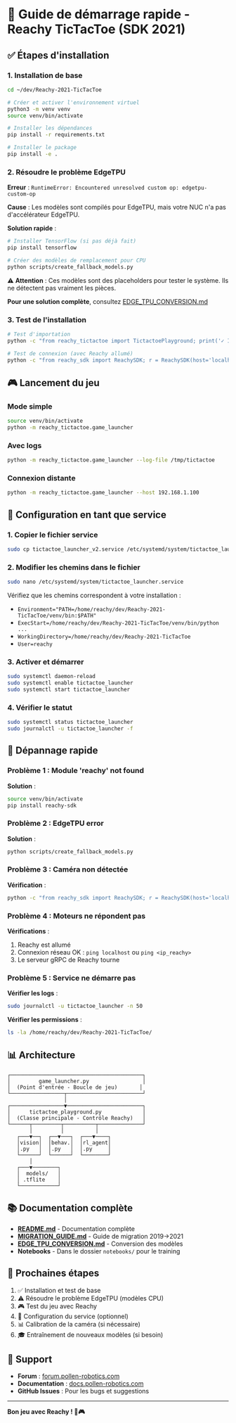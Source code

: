 # 🚀 Guide de démarrage rapide - Reachy TicTacToe (SDK 2021)

## ✅ Étapes d'installation

### 1. Installation de base

```bash
cd ~/dev/Reachy-2021-TicTacToe

# Créer et activer l'environnement virtuel
python3 -m venv venv
source venv/bin/activate

# Installer les dépendances
pip install -r requirements.txt

# Installer le package
pip install -e .
```

### 2. Résoudre le problème EdgeTPU

**Erreur** : `RuntimeError: Encountered unresolved custom op: edgetpu-custom-op`

**Cause** : Les modèles sont compilés pour EdgeTPU, mais votre NUC n'a pas d'accélérateur EdgeTPU.

**Solution rapide** :

```bash
# Installer TensorFlow (si pas déjà fait)
pip install tensorflow

# Créer des modèles de remplacement pour CPU
python scripts/create_fallback_models.py
```

⚠️ **Attention** : Ces modèles sont des placeholders pour tester le système. Ils ne détectent pas vraiment les pièces.

**Pour une solution complète**, consultez [EDGE_TPU_CONVERSION.md](EDGE_TPU_CONVERSION.md)

### 3. Test de l'installation

```bash
# Test d'importation
python -c "from reachy_tictactoe import TictactoePlayground; print('✓ Installation OK')"

# Test de connexion (avec Reachy allumé)
python -c "from reachy_sdk import ReachySDK; r = ReachySDK(host='localhost'); print(r.info)"
```

## 🎮 Lancement du jeu

### Mode simple

```bash
source venv/bin/activate
python -m reachy_tictactoe.game_launcher
```

### Avec logs

```bash
python -m reachy_tictactoe.game_launcher --log-file /tmp/tictactoe
```

### Connexion distante

```bash
python -m reachy_tictactoe.game_launcher --host 192.168.1.100
```

## 🔧 Configuration en tant que service

### 1. Copier le fichier service

```bash
sudo cp tictactoe_launcher_v2.service /etc/systemd/system/tictactoe_launcher.service
```

### 2. Modifier les chemins dans le fichier

```bash
sudo nano /etc/systemd/system/tictactoe_launcher.service
```

Vérifiez que les chemins correspondent à votre installation :
- `Environment="PATH=/home/reachy/dev/Reachy-2021-TicTacToe/venv/bin:$PATH"`
- `ExecStart=/home/reachy/dev/Reachy-2021-TicTacToe/venv/bin/python ...`
- `WorkingDirectory=/home/reachy/dev/Reachy-2021-TicTacToe`
- `User=reachy`

### 3. Activer et démarrer

```bash
sudo systemctl daemon-reload
sudo systemctl enable tictactoe_launcher
sudo systemctl start tictactoe_launcher
```

### 4. Vérifier le statut

```bash
sudo systemctl status tictactoe_launcher
sudo journalctl -u tictactoe_launcher -f
```

## 🐛 Dépannage rapide

### Problème 1 : Module 'reachy' not found

**Solution** :
```bash
source venv/bin/activate
pip install reachy-sdk
```

### Problème 2 : EdgeTPU error

**Solution** :
```bash
python scripts/create_fallback_models.py
```

### Problème 3 : Caméra non détectée

**Vérification** :
```bash
python -c "from reachy_sdk import ReachySDK; r = ReachySDK(host='localhost'); print(r.right_camera.read())"
```

### Problème 4 : Moteurs ne répondent pas

**Vérifications** :
1. Reachy est allumé
2. Connexion réseau OK : `ping localhost` ou `ping <ip_reachy>`
3. Le serveur gRPC de Reachy tourne

### Problème 5 : Service ne démarre pas

**Vérifier les logs** :
```bash
sudo journalctl -u tictactoe_launcher -n 50
```

**Vérifier les permissions** :
```bash
ls -la /home/reachy/dev/Reachy-2021-TicTacToe/
```

## 📊 Architecture

```
┌──────────────────────────────────────────┐
│         game_launcher.py                 │
│  (Point d'entrée - Boucle de jeu)       │
└─────────────────┬────────────────────────┘
                  │
┌─────────────────▼────────────────────────┐
│      tictactoe_playground.py             │
│  (Classe principale - Contrôle Reachy)   │
└──────┬─────────┬──────────┬──────────────┘
       │         │          │
   ┌───▼──┐  ┌──▼───┐  ┌───▼────┐
   │vision│  │behav.│  │rl_agent│
   │.py   │  │.py   │  │.py     │
   └──────┘  └──────┘  └────────┘
       │
   ┌───▼────────┐
   │  models/   │
   │ .tflite    │
   └────────────┘
```

## 📚 Documentation complète

- **[README.md](README.md)** - Documentation complète
- **[MIGRATION_GUIDE.md](MIGRATION_GUIDE.md)** - Guide de migration 2019→2021
- **[EDGE_TPU_CONVERSION.md](EDGE_TPU_CONVERSION.md)** - Conversion des modèles
- **Notebooks** - Dans le dossier `notebooks/` pour le training

## 🎯 Prochaines étapes

1. ✅ Installation et test de base
2. ⚠️ Résoudre le problème EdgeTPU (modèles CPU)
3. 🎮 Test du jeu avec Reachy
4. 🔧 Configuration du service (optionnel)
5. 📊 Calibration de la caméra (si nécessaire)
6. 🎓 Entraînement de nouveaux modèles (si besoin)

## 💬 Support

- **Forum** : [forum.pollen-robotics.com](https://forum.pollen-robotics.com/)
- **Documentation** : [docs.pollen-robotics.com](https://docs.pollen-robotics.com/)
- **GitHub Issues** : Pour les bugs et suggestions

---

**Bon jeu avec Reachy ! 🤖🎮**

